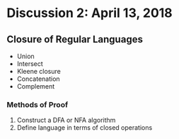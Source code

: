 # Discussion 2: April 13, 2018
## Closure of Regular Languages
* Union
* Intersect
* Kleene closure
* Concatenation
* Complement
### Methods of Proof
1. Construct a DFA or NFA algorithm
2. Define language in terms of closed operations
